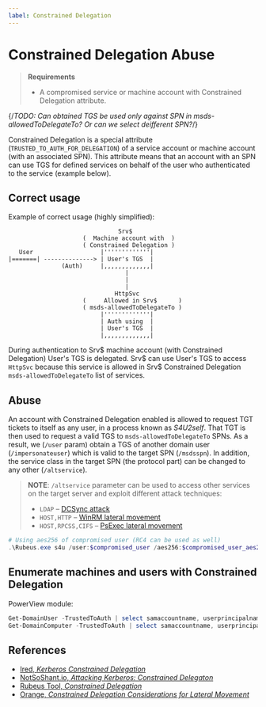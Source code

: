 ```yaml
---
label: Constrained Delegation
---
```


# Constrained Delegation Abuse

> **Requirements**
>
> * A compromised service or machine account with Constrained Delegation attribute.

{/*TODO: Can obtained TGS be used only against SPN in msds-allowedToDelegateTo? Or can we select deifferent SPN?*/}

Constrained Delegation is a special attribute (`TRUSTED_TO_AUTH_FOR_DELEGATION`) of a service account or machine account (with an associated SPN). This attribute means that an account with an SPN can use TGS for defined services on behalf of the user who authenticated to the service (example below).

## Correct usage

Example of correct usage (highly simplified):

```plaintext
                               Srv$
                     (  Machine account with  )
                     ( Constrained Delegation )
   User                   |'''''''''''''|
|=======| --------------> | User's TGS  |
               (Auth)     |,,,,,,,,,,,,,|
                                 |
                                 |
                                 |
                              HttpSvc
                     (     Allowed in Srv$      )
                     ( msds-allowedToDelegateTo ) 
                          |'''''''''''''|
                          | Auth using  |
                          | User's TGS  |
                          |,,,,,,,,,,,,,|
```

During authentication to Srv$ machine account (with Constrained Delegation) User's TGS is delegated. Srv$ can use User's TGS to access `HttpSvc` because this service is allowed in Srv$ Constrained Delegation `msds-allowedToDelegateTo` list of services.

## Abuse

An account with Constrained Delegation enabled is allowed to request TGT tickets to itself as any user, in a process known as _S4U2self_. That TGT is then used to request a valid TGS to `msds-allowedToDelegateTo` SPNs. As a result, we (`/user` param) obtain a TGS of another domain user (`/impersonateuser`) which is valid to the target SPN (`/msdsspn`). In addition, the service class in the target SPN (the protocol part) can be changed to any other (`/altservice`).

> **NOTE**: `/altservice` parameter can be used to access other services on the target server and exploit different attack techniques:
>
> * `LDAP` – [DCSync attack](/windows-domain-privesc/from-dc)
> * `HOST,HTTP` – [WinRM lateral movement](/windows-lateral-movement/winrm)
> * `HOST,RPCSS,CIFS` – [PsExec lateral movement](/windows-lateral-movement/)  

```powershell
# Using aes256 of compromised user (RC4 can be used as well)
.\Rubeus.exe s4u /user:$compromised_user /aes256:$compromised_user_aes256 /impersonateuser:$domain_user_to_impersonate /msdsspn:$legit_spn_from_msds_list /altservice:$alternative_service_class
```

## Enumerate machines and users with Constrained Delegation

PowerView module:

```powershell
Get-DomainUser -TrustedToAuth | select samaccountname, userprincipalname, msds-allowedtodelegateto
Get-DomainComputer -TrustedToAuth | select samaccountname, userprincipalname, msds-allowedtodelegateto
```

## References

* [Ired, _Kerberos Constrained Delegation_](https://www.ired.team/offensive-security-experiments/active-directory-kerberos-abuse/abusing-kerberos-constrained-delegation)
* [NotSoShant.io, _Attacking Kerberos: Constrained Delegaton_](https://www.notsoshant.io/blog/attacking-kerberos-constrained-delegation/)
* [Rubeus Tool, _Constrained Delegation_](https://github.com/GhostPack/Rubeus?tab=readme-ov-file#s4u)
* [Orange, _Constrained Delegation Considerations for Lateral Movement_](https://sensepost.com/blog/2022/constrained-delegation-considerations-for-lateral-movement/)
